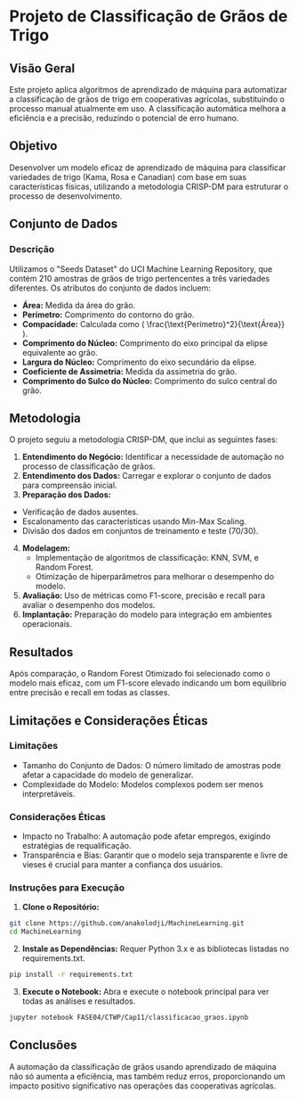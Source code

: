 # Projeto de Classificação de Grãos de Trigo

## Visão Geral

Este projeto aplica algoritmos de aprendizado de máquina para automatizar a classificação de grãos de trigo em cooperativas agrícolas, substituindo o processo manual atualmente em uso. A classificação automática melhora a eficiência e a precisão, reduzindo o potencial de erro humano.

## Objetivo

Desenvolver um modelo eficaz de aprendizado de máquina para classificar variedades de trigo (Kama, Rosa e Canadian) com base em suas características físicas, utilizando a metodologia CRISP-DM para estruturar o processo de desenvolvimento.

## Conjunto de Dados

### Descrição

Utilizamos o "Seeds Dataset" do UCI Machine Learning Repository, que contém 210 amostras de grãos de trigo pertencentes a três variedades diferentes. Os atributos do conjunto de dados incluem:

- **Área:** Medida da área do grão.
- **Perímetro:** Comprimento do contorno do grão.
- **Compacidade:** Calculada como ( \frac{\text{Perímetro}^2}{\text{Área}} ).
- **Comprimento do Núcleo:** Comprimento do eixo principal da elipse equivalente ao grão.
- **Largura do Núcleo:** Comprimento do eixo secundário da elipse.
- **Coeficiente de Assimetria:** Medida da assimetria do grão.
- **Comprimento do Sulco do Núcleo:** Comprimento do sulco central do grão.

## Metodologia

O projeto seguiu a metodologia CRISP-DM, que inclui as seguintes fases:

1. **Entendimento do Negócio:** Identificar a necessidade de automação no processo de classificação de grãos.
2. **Entendimento dos Dados:** Carregar e explorar o conjunto de dados para compreensão inicial.
3. **Preparação dos Dados:**
  - Verificação de dados ausentes.
  - Escalonamento das características usando Min-Max Scaling.
  - Divisão dos dados em conjuntos de treinamento e teste (70/30).
4. **Modelagem:**
   - Implementação de algoritmos de classificação: KNN, SVM, e Random Forest.
   - Otimização de hiperparâmetros para melhorar o desempenho do modelo.
5. **Avaliação:** Uso de métricas como F1-score, precisão e recall para avaliar o desempenho dos modelos.
1. **Implantação:** Preparação do modelo para integração em ambientes operacionais.

## Resultados

Após comparação, o Random Forest Otimizado foi selecionado como o modelo mais eficaz, com um F1-score elevado indicando um bom equilíbrio entre precisão e recall em todas as classes.

## Limitações e Considerações Éticas

### Limitações

- Tamanho do Conjunto de Dados: O número limitado de amostras pode afetar a capacidade do modelo de generalizar.
- Complexidade do Modelo: Modelos complexos podem ser menos interpretáveis.

### Considerações Éticas

- Impacto no Trabalho: A automação pode afetar empregos, exigindo estratégias de requalificação.
- Transparência e Bias: Garantir que o modelo seja transparente e livre de vieses é crucial para manter a confiança dos usuários.

### Instruções para Execução

1. **Clone o Repositório:**

```bash
git clone https://github.com/anakolodji/MachineLearning.git
cd MachineLearning
```

2. **Instale as Dependências:** Requer Python 3.x e as bibliotecas listadas no requirements.txt.


```bash
pip install -r requirements.txt
```

3. **Execute o Notebook:** Abra e execute o notebook principal para ver todas as análises e resultados.

```bash
jupyter notebook FASE04/CTWP/Cap11/classificacao_graos.ipynb
```

## Conclusões

A automação da classificação de grãos usando aprendizado de máquina não só aumenta a eficiência, mas também reduz erros, proporcionando um impacto positivo significativo nas operações das cooperativas agrícolas.
